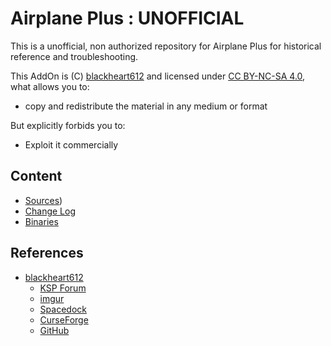 # Airplane Plus : UNOFFICIAL

This is a unofficial, non authorized repository for Airplane Plus for historical reference and troubleshooting.

This AddOn is (C) [blackheart612](https://spacedock.info/profile/blackheart612) and licensed under [CC BY-NC-SA 4.0](https://creativecommons.org/licenses/by-nc-sa/4.0/?), what allows you to:

* copy and redistribute the material in any medium or format

But explicitly forbids you to:

* Exploit it commercially


## Content

* [Sources](https://gitlab.com/net-lisias-ksph/AirplanePlus/tree/Sources))
* [Change Log](./CHANGE_LOG.md)
* [Binaries](https://gitlab.com/net-lisias-ksph/AirplanePlus/tree/Archive)


## References

* [blackheart612](https://forum.kerbalspaceprogram.com/index.php?/profile/42741-blackheart612/)
	+ [KSP Forum](https://forum.kerbalspaceprogram.com/index.php?/topic/140262-14x-144-airplane-plus-r230-full-1875m-parts-crj-series-new-jet-engine-fixes-jul-20-2018/)
	+ [imgur](https://imgur.com/a/6kDLM)
	+ [Spacedock](https://spacedock.info/mod/716/Airplane%20Plus)
	+ [CurseForge](https://www.curseforge.com/kerbal/ksp-mods/airplane-plus)
	+ [GitHub](https://github.com/blackheart612/AirplanePlus)

